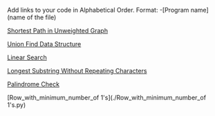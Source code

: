 Add links to your code in Alphabetical Order.
Format: -[Program name](name of the file)

[Shortest Path in Unweighted Graph](shortest_path_unweighted.py)  

[Union Find Data Structure](ufds.py)

[Linear Search](LinearSearch.py) 

[Longest Substring Without Repeating Characters](lengthOfLongestSubstring.py)

[Palindrome Check](palindrome_check.py)

[Row_with_minimum_number_of 1's](./Row_with_minimum_number_of 1's.py)